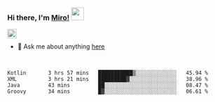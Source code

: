 ### Hi there, I'm [Miro!](https://castariva18.github.io/)  <img src="https://github.com/TheDudeThatCode/TheDudeThatCode/blob/master/Assets/Hi.gif" width="29px">

<a href="https://discord.gg/bhPzjwR">
  <img align="left" alt="Clown Discord" width="21px" src="https://cdn4.iconfinder.com/data/icons/logos-and-brands/512/91_Discord_logo_logos-512.png" />
</a>

<br />

- 💬 Ask me about anything [here](https://github.com/castariva18/castariva18/issues)

<br />

<!--START_SECTION:waka-->
```text
Kotlin       3 hrs 57 mins   ███████████▒░░░░░░░░░░░░░   45.94 % 
XML          3 hrs 21 mins   █████████▓░░░░░░░░░░░░░░░   38.96 % 
Java         43 mins         ██░░░░░░░░░░░░░░░░░░░░░░░   08.47 % 
Groovy       34 mins         █▓░░░░░░░░░░░░░░░░░░░░░░░   06.61 % 
```
<!--END_SECTION:waka-->
